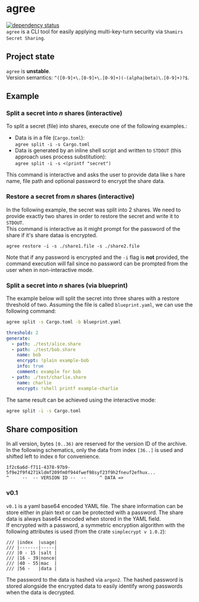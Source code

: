 # agree

[![dependency status](https://deps.rs/repo/github/replicadse/agree/status.svg)](https://deps.rs/repo/github/replicadse/agree)\
`agree` is a CLI tool for easily applying multi-key-turn security via `Shamirs Secret Sharing`.

## Project state

`agree` is **unstable**.\
Version semantics: `^([0-9]+\.[0-9]+\.[0-9]+)(-(alpha|beta)\.[0-9]+)?$`.

## Example

### Split a secret into _n_ shares (interactive)

To split a secret (file) into shares, execute one of the following examples.:

* Data is in a file (`Cargo.toml`): \
  `agree split -i -s Cargo.toml`
* Data is generated by an inline shell script and written to `STDOUT` (this approach uses process substitution): \
  `agree split -i -s <(printf "secret")`

This command is interactive and asks the user to provide data like s  hare name, file path and optional password to encrypt the share data.

### Restore a secret from _n_ shares (interactive)

In the following example, the secret was split into 2 shares. We need to provide exactly two shares in order to restore the secret and write it to `STDOUT`.\
This command is interactive as it might prompt for the password of the share if it's share dataa is encrypted.

```
agree restore -i -s ./share1.file -s ./share2.file
```

Note that if any password is encrypted and the `-i` flag is **not** provided, the command execution will fail since no password can be prompted from the user when in non-interactive mode.

### Split a secret into _n_ shares (via blueprint)

The example below will split the secret into three shares with a restore threshold of two. Assuming the file is called `blueprint.yaml`, we can use the following command:

```bash
agree split -s Cargo.toml -b blueprint.yaml
```

```yaml
threshold: 2
generate:
  - path: ./test/alice.share
  - path: ./test/bob.share
    name: bob
    encrypt: !plain example-bob
    info: true
    comment: example for bob
  - path: ./test/charlie.share
    name: charlie
    encrypt: !shell printf example-charlie

```

The same result can be achieved using the interactive mode:

```bash
agree split -i -s Cargo.toml
```

## Share composition

In all version, bytes `[0..36)` are reserved for the version ID of the archive.\
In the following schematics, only the data from index `[36..]` is used and shifted left to index `0` for convenience.

```
1f2c6a6d-f711-4378-97b9-5f9e2f9f4271kldmf209fm0f944fwef98syf23f9h2fneuf2efhux...
^     --  -- VERSION ID --  --     ^ DATA =>
```

### v0.1

`v0.1` is a yaml base64 encoded YAML file. The share information can be store either in plain text or can be protected with a password. The share data is always base64 encoded when stored in the YAML field.\
If encrypted with a password, a symmetric encryption algorithm with the following attributes is used (from the crate `simplecrypt v 1.0.2`):

```
/// |index  |usage|
/// |-------|-----|
/// |0 - 15 |salt |
/// |16 - 39|nonce|
/// |40 - 55|mac  |
/// |56 -   |data |
```

The password to the data is hashed via `argon2`. The hashed password is stored alongside the encrypted data to easily identify wrong passwords when the data is decrypted.
